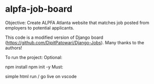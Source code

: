 # alpfa-job-board

Objective: Create ALPFA Atlanta website that matches job posted from employers to potential applicants.


This code is a modified version of Django board (https://github.com/DipitPatowari/Django-Jobs).
Many thanks to the authors!

To run the project: Optional:

npm install
npm init -y
Must:

simple html run / go live on vscode
